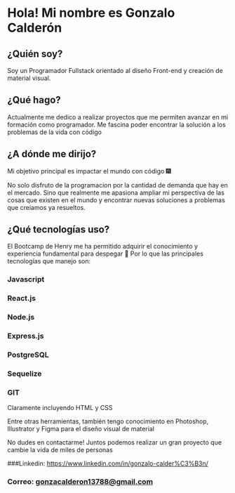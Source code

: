  # Hola! Mi nombre es Gonzalo Calderón

## ¿Quién soy?
Soy un Programador Fullstack orientado al diseño Front-end y creación de material visual.

## ¿Qué hago?
Actualmente me dedico a realizar proyectos que me permiten avanzar en mi formación como programador. Me fascina poder encontrar la solución a los problemas de la vida con código

 ## ¿A dónde me dirijo?
Mi objetivo principal es impactar el mundo con código 🎆

No solo disfruto de la programacion por la cantidad de demanda que hay en el mercado. Sino que realmente me apasiona ampliar mi perspectiva de las cosas que existen en el mundo y encontrar nuevas soluciones a problemas que creíamos ya resueltos.

## ¿Qué tecnologías uso?
El Bootcamp de Henry me ha permitido adquirir el conocimiento y experiencia fundamental para despegar 🚀 Por lo que las principales tecnologías que manejo son:

### Javascript
### React.js
### Node.js
### Express.js
### PostgreSQL
### Sequelize
### GIT
Claramente incluyendo HTML y CSS

Entre otras herramientas, también tengo conocimiento en Photoshop, Illustrator y Figma para el diseño visual de material

No dudes en contactarme!
Juntos podemos realizar un gran proyecto que cambie la vida de miles de personas

###Linkedin: https://www.linkedin.com/in/gonzalo-calder%C3%B3n/
### Correo: gonzacalderon13788@gmail.com
